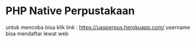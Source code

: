 # PHP Native Perpustakaan
untuk mencoba bisa klik link : https://uasperpus.herokuapp.com/ 
username bisa mendaftar lewat web